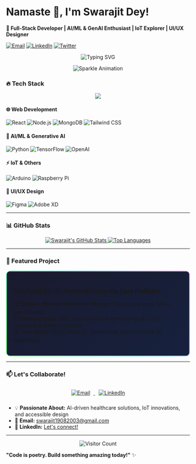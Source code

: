 # **Namaste** 🙏, I'm Swarajit Dey!  
**🚀 Full-Stack Developer | AI/ML & GenAI Enthusiast | IoT Explorer | UI/UX Designer**  

[![Email](https://img.shields.io/badge/Email-swarajit19082003%40gmail.com-D14836?style=flat&logo=gmail&logoColor=white)](mailto:swarajit19082003@gmail.com)
[![LinkedIn](https://img.shields.io/badge/LinkedIn-Swarajit_Dey-0077B5?style=flat&logo=linkedin)](https://www.linkedin.com/in/swarajit-dey-758b84222/)
[![Twitter](https://img.shields.io/badge/Twitter-Follow_Me-1DA1F2?style=flat&logo=twitter)](https://x.com/Swarajitdey4)   

<!-- Animated divider with fireworks -->
<div align="center">
  <img src="https://readme-typing-svg.demolab.com?font=Fira+Code&pause=1000&color=22F729&width=435&lines=Building+the+future+with+code+%F0%9F%92%BB;Turning+ideas+into+reality+%F0%9F%A7%91%E2%80%8D%F0%9F%92%BB;AI+Enthusiast+%F0%9F%A4%96;Full-Stack+Developer+%F0%9F%9B%A0" alt="Typing SVG" />
  
  ![Sparkle Animation](https://github.com/Sd2k3/Sd2k3/blob/main/images/sparkle.gif)
</div>

### **🔥 Tech Stack**  

<!-- Animated tech stack with floating effect -->
<div align="center" class="tech-stack">
  <img src="https://skillicons.dev/icons?i=react,nodejs,mongodb,tailwind,py,tensorflow,arduino,raspberrypi,figma,xd&theme=dark&perline=5" />
</div>

<style>
  .tech-stack img {
    transition: transform 0.3s ease;
    margin: 0 10px;
  }
  .tech-stack img:hover {
    transform: translateY(-10px) scale(1.2);
    filter: drop-shadow(0 0 8px #22F729);
  }
</style>

#### **🌐 Web Development**  
![React](https://img.shields.io/badge/React-61DAFB?style=for-the-badge&logo=react&logoColor=black)
![Node.js](https://img.shields.io/badge/Node.js-339933?style=for-the-badge&logo=nodedotjs&logoColor=white)
![MongoDB](https://img.shields.io/badge/MongoDB-47A248?style=for-the-badge&logo=mongodb&logoColor=white)
![Tailwind CSS](https://img.shields.io/badge/Tailwind_CSS-06B6D4?style=for-the-badge&logo=tailwind-css&logoColor=white)  

#### **🤖 AI/ML & Generative AI**  
![Python](https://img.shields.io/badge/Python-3776AB?style=for-the-badge&logo=python&logoColor=white)
![TensorFlow](https://img.shields.io/badge/TensorFlow-FF6F00?style=for-the-badge&logo=tensorflow&logoColor=white)
![OpenAI](https://img.shields.io/badge/OpenAI-412991?style=for-the-badge&logo=openai&logoColor=white)  

#### **⚡ IoT & Others**  
![Arduino](https://img.shields.io/badge/Arduino-00979D?style=for-the-badge&logo=arduino&logoColor=white)
![Raspberry Pi](https://img.shields.io/badge/Raspberry_Pi-A22846?style=for-the-badge&logo=raspberry-pi&logoColor=white)  

#### **🎨 UI/UX Design**  
![Figma](https://img.shields.io/badge/Figma-F24E1E?style=for-the-badge&logo=figma&logoColor=white)
![Adobe XD](https://img.shields.io/badge/Adobe_XD-FF61F6?style=for-the-badge&logo=adobe-xd&logoColor=white)  

---

### **📊 GitHub Stats**  
<!-- Animated stats cards -->
<div align="center">
  <a href="https://github.com/Sd2k3">
    <img src="https://github-readme-stats.vercel.app/api?username=Sd2k3&show_icons=true&theme=radical&hide_border=true&include_all_commits=true&count_private=true" alt="Swarajit's GitHub Stats" style="animation: pulse 2s infinite;" />
    <img src="https://github-readme-stats.vercel.app/api/top-langs/?username=Sd2k3&layout=compact&theme=radical&hide_border=true" alt="Top Languages" style="animation: float 3s ease-in-out infinite;" />
  </a>
</div>

<style>
  @keyframes pulse {
    0% { transform: scale(1); }
    50% { transform: scale(1.02); }
    100% { transform: scale(1); }
  }
  @keyframes float {
    0% { transform: translateY(0px); }
    50% { transform: translateY(-10px); }
    100% { transform: translateY(0px); }
  }
</style>

---

### **🚀 Featured Project**  
<!-- Project card with animated border -->
<div class="project-card">
  <h3><a href="https://pinky-umber.vercel.app/">NEURONEST: AI-Powered Dementia Care Platform</a></h3>
  <p>🏆 <b>Code-e-Manipal Hackathon Winner</b> (Top team among 1500+ participants)<br>
  ✨ <b>Proven Impact:</b> 89% improvement in memory recall | 72% reduction in safety incidents<br>
  🛠 <b>Tech Stack:</b> React, Node.js, TensorFlow, and innovative AI algorithms</p>
</div>

<style>
  .project-card {
    padding: 20px;
    border-radius: 10px;
    background: linear-gradient(145deg, #1a1a2e, #16213e);
    border: 2px solid transparent;
    background-clip: padding-box;
    position: relative;
    animation: borderAnimation 4s linear infinite;
  }
  .project-card::after {
    content: '';
    position: absolute;
    top: -2px;
    left: -2px;
    right: -2px;
    bottom: -2px;
    background: linear-gradient(45deg, #22F729, #06B6D4, #FF61F6);
    border-radius: 12px;
    z-index: -1;
    opacity: 0.7;
    animation: borderAnimation 4s linear infinite;
  }
  @keyframes borderAnimation {
    0% { background-position: 0% 50%; }
    50% { background-position: 100% 50%; }
    100% { background-position: 0% 50%; }
  }
</style>

---

### **📫 Let's Collaborate!**  
<!-- Animated contact buttons -->
<div align="center" class="contact-buttons">
  <a href="mailto:swarajit19082003@gmail.com">
    <img src="https://img.shields.io/badge/Email-Me!-D14836?style=for-the-badge&logo=gmail&logoColor=white" alt="Email" class="pulse-button">
  </a>
  <a href="https://www.linkedin.com/in/swarajit-dey-758b84222/">
    <img src="https://img.shields.io/badge/LinkedIn-Connect!-0077B5?style=for-the-badge&logo=linkedin&logoColor=white" alt="LinkedIn" class="pulse-button">
  </a>
</div>

<style>
  .pulse-button {
    animation: pulse 1.5s infinite;
    margin: 10px;
    transition: all 0.3s ease;
  }
  .pulse-button:hover {
    transform: scale(1.1);
    animation: none;
  }
</style>

- 💡 <b>Passionate About:</b> AI-driven healthcare solutions, IoT innovations, and accessible design  
- 📧 <b>Email:</b> <a href="mailto:swarajit19082003@gmail.com">swarajit19082003@gmail.com</a>  
- 🔗 <b>LinkedIn:</b> <a href="https://www.linkedin.com/in/swarajit-dey-758b84222/">Let's connect!</a>  

---

<!-- Animated visitor counter -->
<div align="center">
  <img src="https://komarev.com/ghpvc/?username=Sd2k3&label=Profile%20Views&color=blue&style=flat" alt="Visitor Count" class="counter-animation">
</div>

<style>
  .counter-animation {
    animation: rainbow 5s linear infinite;
  }
  @keyframes rainbow {
    0% { filter: hue-rotate(0deg); }
    100% { filter: hue-rotate(360deg); }
  }
</style>

**"Code is poetry. Build something amazing today!"** ✨ 

<!-- Floating stars animation -->
<div class="stars"></div>
<div class="stars"></div>
<div class="stars"></div>

<style>
  .stars {
    position: fixed;
    top: 0;
    left: 0;
    width: 100%;
    height: 100%;
    z-index: -1;
    pointer-events: none;
  }
  .stars::before {
    content: '';
    position: absolute;
    width: 2px;
    height: 2px;
    background: white;
    border-radius: 50%;
    animation: twinkle var(--duration) linear infinite;
    opacity: 0;
  }
  @keyframes twinkle {
    0% { opacity: 0; transform: translateY(0); }
    50% { opacity: 1; }
    100% { opacity: 0; transform: translateY(-100px); }
  }
</style>

<script>
  // Generate random stars
  document.querySelectorAll('.stars').forEach(stars => {
    for (let i = 0; i < 50; i++) {
      const star = document.createElement('div');
      star.style.position = 'absolute';
      star.style.width = `${Math.random() * 3}px`;
      star.style.height = star.style.width;
      star.style.background = 'white';
      star.style.borderRadius = '50%';
      star.style.left = `${Math.random() * 100}%`;
      star.style.top = `${Math.random() * 100}%`;
      star.style.animation = `twinkle ${2 + Math.random() * 3}s linear infinite`;
      star.style.animationDelay = `${Math.random() * 5}s`;
      stars.appendChild(star);
    }
  });
</script>
